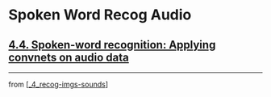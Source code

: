 # Spoken Word Recog Audio

## [**4.4.** Spoken-word recognition: Applying convnets on audio data](https://livebook.manning.com/book/deep-learning-with-javascript/chapter-4/193)

---
from [[_4_recog-imgs-sounds]]

[//begin]: # "Autogenerated link references for markdown compatibility"
[_4_recog-imgs-sounds]: ../_4_recog-imgs-sounds.md "Recog Img + Sounds"
[//end]: # "Autogenerated link references"
